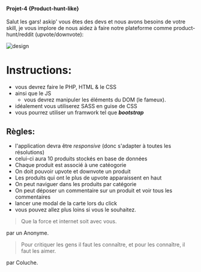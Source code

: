 #### Projet-4 {Product-hunt-like}

Salut les gars! askip' vous êtes des devs et nous avons besoins de votre skill,
je vous implore de nous aidez à faire notre plateforme comme product-hunt/reddit (upvote/downvote):

![design](./img/product-hunt.png)

# Instructions:
+ vous devrez faire le PHP, HTML & le CSS
+ ainsi que le JS
   	+ vous devrez manipuler les éléments du DOM (le fameux). 
+ idéalement vous utiliserez SASS en guise de CSS
+ vous pourrez utiliser un framwork  tel que __*bootstrap*__

##  Règles:
+ l'application devra être *responsive* (donc s'adapter à toutes les résolutions)
+ celui-ci aura 10 produits stockés en base de données
+ Chaque produit est associé à une catéogorie
+ On doit pouvoir upvote et downvote un produit
+ Les produits qui ont le plus de upvote apparaissent en haut
+ On peut naviguer dans les produits par catégorie
+ On peut déposer un commentaire sur un produit et voir tous les commentaires
+ lancer une modal de la carte lors du click
+ vous pouvez allez plus loins si vous le souhaitez.

> Que la force et internet soit avec vous.

par un Anonyme.

> Pour critiquer les gens il faut les connaître, et pour les connaître, il faut les aimer.

 par Coluche.
